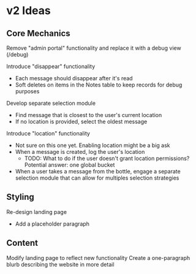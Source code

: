 # v2 Ideas

## Core Mechanics

Remove "admin portal" functionality and replace it with a debug view (/debug)

Introduce "disappear" functionality
- Each message should disappear after it's read
- Soft deletes on items in the Notes table to keep records for debug purposes

Develop separate selection module
- Find message that is closest to the user's current location
- If no location is provided, select the oldest message

Introduce "location" functionality
- Not sure on this one yet. Enabling location might be a big ask
- When a message is created, log the user's location
    - TODO: What to do if the user doesn't grant location permissions? Potential answer: one global bucket
- When a user takes a message from the bottle, engage a separate selection module that can allow for multiples selection strategies

## Styling

Re-design landing page
- Add a placeholder paragraph

## Content

Modify landing page to reflect new functionality
Create a one-paragraph blurb describing the website in more detail